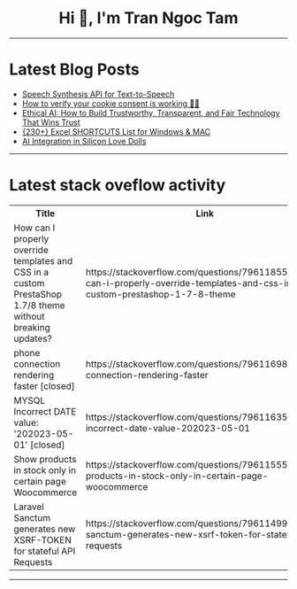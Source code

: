 <h1 align="center">Hi 👋, I'm Tran Ngoc Tam</h1>

---

# Latest Blog Posts 
<!-- BLOG-POST-LIST:START -->
- [Speech Synthesis API for Text-to-Speech](https://dev.to/omriluz1/speech-synthesis-api-for-text-to-speech-3agn)
- [How to verify your cookie consent is working 🍪🍪](https://dev.to/dev_family/how-to-verify-your-cookie-consent-is-working-i4f)
- [Ethical AI: How to Build Trustworthy, Transparent, and Fair Technology That Wins Trust](https://dev.to/okoye_ndidiamaka_5e3b7d30/ethical-ai-how-to-build-trustworthy-transparent-and-fair-technology-that-wins-trust-ggi)
- [{230+} Excel SHORTCUTS List for Windows &amp; MAC](https://dev.to/excel24x7/230-excel-shortcuts-list-for-windows-mac-72i)
- [AI Integration in Silicon Love Dolls](https://dev.to/tripleminds/ai-integration-in-silicon-love-dolls-2m2d)
<!-- BLOG-POST-LIST:END -->

---

# Latest stack oveflow activity
<table>
  <tr><th>Title</th><th>Link</th></tr>
  <!-- STACKOVERFLOW:START --><tr><td>How can I properly override templates and CSS in a custom PrestaShop 1.7/8 theme without breaking updates?</td><td>https://stackoverflow.com/questions/79611855/how-can-i-properly-override-templates-and-css-in-a-custom-prestashop-1-7-8-theme</td></tr><tr><td>phone connection rendering faster [closed]</td><td>https://stackoverflow.com/questions/79611698/phone-connection-rendering-faster</td></tr><tr><td>MYSQL Incorrect DATE value: &#39;202023-05-01&#39; [closed]</td><td>https://stackoverflow.com/questions/79611635/mysql-incorrect-date-value-202023-05-01</td></tr><tr><td>Show products in stock only in certain page Woocommerce</td><td>https://stackoverflow.com/questions/79611555/show-products-in-stock-only-in-certain-page-woocommerce</td></tr><tr><td>Laravel Sanctum generates new XSRF-TOKEN for stateful API Requests</td><td>https://stackoverflow.com/questions/79611499/laravel-sanctum-generates-new-xsrf-token-for-stateful-api-requests</td></tr><!-- STACKOVERFLOW:END -->
</table>

---


